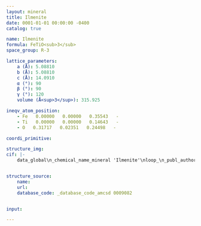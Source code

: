 ```yaml
---
layout: mineral
title: Ilmenite
date: 0001-01-01 00:00:00 -0400
catalog: true

name: Ilmenite
formula: FeTiO<sub>3</sub>
space_group: R-3

lattice_parameters:
    a (Å): 5.08810
    b (Å): 5.08810
    c (Å): 14.0910
    α (°): 90
    β (°): 90
    γ (°): 120
    volume (Å<sup>3</sup>): 315.925

ineqv_atom_position: 
    - Fe   0.00000   0.00000   0.35543   -
    - Ti   0.00000   0.00000   0.14643   -
    - O   0.31717   0.02351   0.24498   -

coordi_primitive: 

structure_img: 
cif: |-
    data_global\n_chemical_name_mineral 'Ilmenite'\nloop_\n_publ_author_name\n'Yamanaka T'\n'Komatsu Y'\n'Nomori H'\n_journal_name_full 'Physics and Chemistry of Minerals'\n_journal_volume 34 \n_journal_year 2007\n_journal_page_first 307\n_journal_page_last 318\n_publ_section_title\n;\n Electron density distribution of FeTiO3 ilmenite under high pressure analyzed\n by MEM using single crystal diffraction intensities\n Sample- P = 1 atm\n;\n_database_code_amcsd 0009082\n_chemical_compound_source 'Synthetic'\n_chemical_formula_sum 'Fe Ti O3'\n_cell_length_a 5.08810\n_cell_length_b 5.08810\n_cell_length_c 14.0910\n_cell_angle_alpha 90\n_cell_angle_beta 90\n_cell_angle_gamma 120\n_cell_volume 315.925\n_exptl_crystal_density_diffrn      4.785\n_symmetry_space_group_name_H-M 'R -3'\nloop_\n_space_group_symop_operation_xyz\n  'x,y,z'\n  '2/3+x,1/3+y,1/3+z'\n  '1/3+x,2/3+y,2/3+z'\n  'y,-x+y,-z'\n  '2/3+y,1/3-x+y,1/3-z'\n  '1/3+y,2/3-x+y,2/3-z'\n  '-x+y,-x,z'\n  '2/3-x+y,1/3-x,1/3+z'\n  '1/3-x+y,2/3-x,2/3+z'\n  '-x,-y,-z'\n  '2/3-x,1/3-y,1/3-z'\n  '1/3-x,2/3-y,2/3-z'\n  '-y,x-y,z'\n  '2/3-y,1/3+x-y,1/3+z'\n  '1/3-y,2/3+x-y,2/3+z'\n  'x-y,x,-z'\n  '2/3+x-y,1/3+x,1/3-z'\n  '1/3+x-y,2/3+x,2/3-z'\nloop_\n_atom_site_label\n_atom_site_fract_x\n_atom_site_fract_y\n_atom_site_fract_z\n_atom_site_U_iso_or_equiv\nFe   0.00000   0.00000   0.35543   0.00579\nTi   0.00000   0.00000   0.14643   0.00446\nO   0.31717   0.02351   0.24498   0.00608\nloop_\n_atom_site_aniso_label\n_atom_site_aniso_U_11\n_atom_site_aniso_U_22\n_atom_site_aniso_U_33\n_atom_site_aniso_U_12\n_atom_site_aniso_U_13\n_atom_site_aniso_U_23\nFe 0.00582 0.00582 0.00573 0.00291 0.00000 0.00000\nTi 0.00433 0.00433 0.00471 0.00217 0.00000 0.00000\nO 0.00500 0.00570 0.00678 0.00209 0.00022 0.00146\n\n


structure_source: 
    name:
    url:
    database_code: _database_code_amcsd 0009082


input:

---
```

